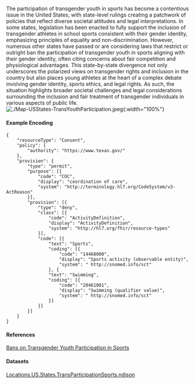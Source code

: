 
The participation of transgender youth in sports has become a contentious issue in the United States, with state-level rulings creating a patchwork of policies that reflect diverse societal attitudes and legal interpretations. In some states, legislation has been enacted to fully support the inclusion of transgender athletes in school sports consistent with their gender identity, emphasizing principles of equality and non-discrimination. However, numerous other states have passed or are considering laws that restrict or outright ban the participation of transgender youth in sports aligning with their gender identity, often citing concerns about fair competition and physiological advantages. This state-by-state divergence not only underscores the polarized views on transgender rights and inclusion in the country but also places young athletes at the heart of a complex debate involving gender identity, sports ethics, and legal rights. As such, the situation highlights broader societal challenges and legal considerations surrounding the inclusion and fair treatment of transgender individuals in various aspects of public life.
![./Map-USStates-TransYouthParticipation.jpeg](./Map-USStates-TransYouthParticipation.jpeg){:width="100%"}



#### Example Encoding  

```
{ 
    "resourceType": "Consent",
    "policy": {
        "authority": "https://www.texas.gov/"
    },
    "provision": {
        "type": "permit",
        "purpose": [{
            "code": "COC",
            "display": "coordination of care",
            "system": "http://terminology.hl7.org/CodeSystem/v3-ActReason"
        }],
        "provision": [{
            "type": "deny",
            "class": [{
                "code": "ActivityDefinition",
                "display": "ActivityDefinition",
                "system": "http://hl7.org/fhir/resource-types"
            }],
            "code": [{
                "text": "Sports",
                "coding": [{
                    "code": "14468000",
                    "display": "Sports activity (observable entity)",
                    "system": " http://snomed.info/sct"
                }, {
                "text": "Swimming",
                "coding": [{
                    "code": "20461001",
                    "display": "Swimming (qualifier value)",
                    "system": " http://snomed.info/sct"
                }]
            }]
        }]
    }
}
```


#### References  
[Bans on Transgender Youth Participation in Sports](https://www.lgbtmap.org/equality-maps/sports_participation_bans)  


#### Datasets
[Locations.US.States.TransParticipationSports.ndjson](Locations.US.States.TransParticipationSports.ndjson)  






